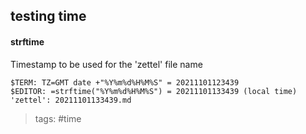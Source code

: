 ## testing time

#### strftime
Timestamp to be used for the 'zettel' file name

```
$TERM: TZ=GMT date +"%Y%m%d%H%M%S" = 20211101123439
$EDITOR: =strftime("%Y%m%d%H%M%S") = 20211101133439 (local time)
'zettel': 20211101133439.md
```
> tags: #time

